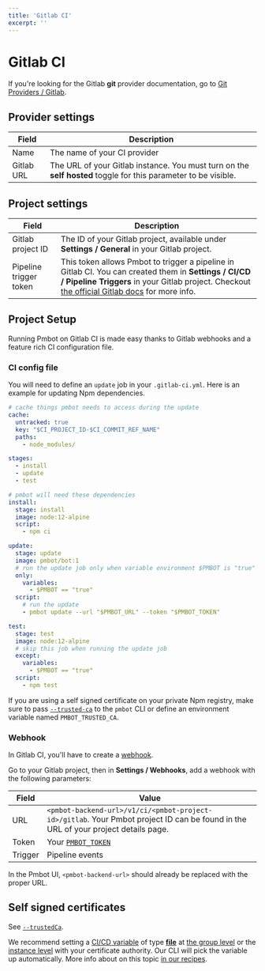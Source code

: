 ```yaml
---
title: 'Gitlab CI'
excerpt: ''
---
```


# Gitlab CI

<div class="blockquote" data-props='{ "mod": "warning" }'>

If you're looking for the Gitlab **git** provider documentation, go to [Git Providers / Gitlab](../git-providers/gitlab).

</div>

## Provider settings

| Field | Description |
| --- | --- |
| Name | The name of your CI provider |
| Gitlab URL | The URL of your Gitlab instance. You must turn on the **self hosted** toggle for this parameter to be visible. |

## Project settings

| Field | Description |
| --- | --- |
| Gitlab project ID | The ID of your Gitlab project, available under **Settings / General** in your Gitlab project. |
| Pipeline trigger token | This token allows Pmbot to trigger a pipeline in Gitlab CI. You can created them in **Settings / CI/CD / Pipeline Triggers** in your Gitlab project. Checkout [the official Gitlab docs](https://docs.gitlab.com/ee/ci/triggers/#adding-a-new-trigger) for more info. |

## Project Setup

Running Pmbot on Gitlab CI is made easy thanks to Gitlab webhooks and a feature rich CI configuration file.

### CI config file

You will need to define an `update` job in your `.gitlab-ci.yml`. Here is an example for updating Npm dependencies.

<div class="code-group" data-props='{ "lineNumbers": [true] }'>

```yaml
# cache things pmbot needs to access during the update
cache:
  untracked: true
  key: "$CI_PROJECT_ID-$CI_COMMIT_REF_NAME"
  paths:
    - node_modules/

stages:
  - install
  - update
  - test

# pmbot will need these dependencies
install:
  stage: install
  image: node:12-alpine
  script:
    - npm ci

update:
  stage: update
  image: pmbot/bot:1
  # run the update job only when variable environment $PMBOT is "true"
  only:
    variables:
      - $PMBOT == "true"
  script:
    # run the update
    - pmbot update --url "$PMBOT_URL" --token "$PMBOT_TOKEN"

test:
  stage: test
  image: node:12-alpine
  # skip this job when running the update job
  except:
    variables:
      - $PMBOT == "true"
  script:
    - npm test
```

</div>

<div class="blockquote" data-props='{ "mod": "info" }'>

If you are using a self signed certificate on your private Npm registry, make sure to pass [`--trusted-ca`](/core/cli#trusted-ca) to the `pmbot` CLI or define an environment variable named `PMBOT_TRUSTED_CA`.

</div>

### Webhook

In Gitlab CI, you'll have to create a [webhook](https://docs.gitlab.com/ee/user/project/integrations/webhooks.html).

Go to your Gitlab project, then in **Settings / Webhooks**, add a webhook with the following parameters:

| Field | Value |
| --- | --- |
| URL | `<pmbot-backend-url>/v1/ci/<pmbot-project-id>/gitlab`. Your Pmbot project ID can be found in the URL of your project details page. |
| Token | Your [`PMBOT_TOKEN`](#pmbot_token) |
| Trigger | Pipeline events |

In the Pmbot UI, `<pmbot-backend-url>` should already be replaced with the proper URL. 

## Self signed certificates

See [`--trustedCa`](/core/cli#trusted-ca).

We recommend setting a [CI/CD variable](https://docs.gitlab.com/ee/ci/variables/) of type [**file**](https://docs.gitlab.com/ee/ci/variables/#custom-environment-variables-of-type-file) at [the group level](https://docs.gitlab.com/ee/ci/variables/#group-level-environment-variables) or the [instance level]() with your certificate authority. Our CLI will pick the variable up automatically. More info about on this topic [in our recipes](/recipes/gitlab-ci).

